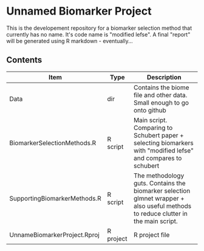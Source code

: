 # Unnamed Biomarker Project

This is the developement repository for a biomarker selection method that currently has no name. It's code name is "modified lefse". A final "report" will be generated using R markdown - eventually...

## Contents

| Item                         | Type      | Description                                                                                                                       |
|------------------------------|-----------|-----------------------------------------------------------------------------------------------------------------------------------|
| Data                         | dir       | Contains the biome file and other data. Small enough to go onto github                                                            |
| BiomarkerSelectionMethods.R  | R script  | Main script.  Comparing to Schubert paper + selecting biomarkers with "modified lefse" and compares to schubert                   |
| SupportingBiomarkerMethods.R | R script  | The methodology guts. Contains the biomarker selection glmnet wrapper + also useful methods to reduce clutter in the main script. |
| UnnameBiomarkerProject.Rproj | R project | R project file                                                                                                                    |

